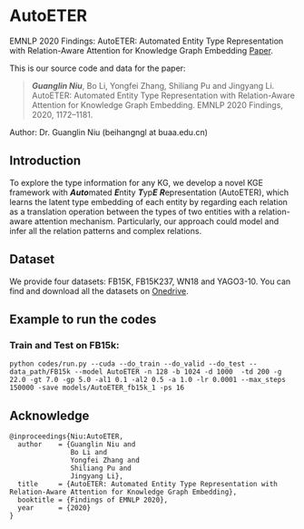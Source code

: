 # AutoETER
EMNLP 2020 Findings: AutoETER: Automated Entity Type Representation with Relation-Aware Attention for Knowledge Graph Embedding [Paper](https://www.aclweb.org/anthology/2020.findings-emnlp.105.pdf).

This is our source code and data for the paper:
>***Guanglin Niu***, Bo Li, Yongfei Zhang, Shiliang Pu and Jingyang Li. AutoETER: Automated Entity Type Representation with Relation-Aware Attention for Knowledge Graph Embedding. EMNLP 2020 Findings, 2020, 1172–1181.

Author: Dr. Guanglin Niu (beihangngl at buaa.edu.cn)

## Introduction
To explore the type information for any KG, we develop a novel KGE framework with ***Auto***mated ***E***ntity ***T***yp***E*** ***R***epresentation (AutoETER), which learns the latent type embedding of each entity by regarding each relation as a translation operation between the types of two entities with a relation-aware attention mechanism. Particularly, our approach could model and infer all the relation patterns and complex relations. 

## Dataset
We provide four datasets: FB15K, FB15K237, WN18 and YAGO3-10. You can find and download all the datasets on [Onedrive](https://1drv.ms/u/s!AjhjEjaTE0SbbceogcmdwSu9ME?e=zfw6sN).

## Example to run the codes
### Train and Test on FB15k: 
    python codes/run.py --cuda --do_train --do_valid --do_test --data_path/FB15k --model AutoETER -n 128 -b 1024 -d 1000  -td 200 -g 22.0 -gt 7.0 -gp 5.0 -al1 0.1 -al2 0.5 -a 1.0 -lr 0.0001 --max_steps 150000 -save models/AutoETER_fb15k_1 -ps 16
    
## Acknowledge
    @inproceedings{Niu:AutoETER,
      author    = {Guanglin Niu and
                   Bo Li and
                   Yongfei Zhang and
                   Shiliang Pu and
                   Jingyang Li},
      title     = {AutoETER: Automated Entity Type Representation with Relation-Aware Attention for Knowledge Graph Embedding},
      booktitle = {Findings of EMNLP 2020},
      year      = {2020}
    }
